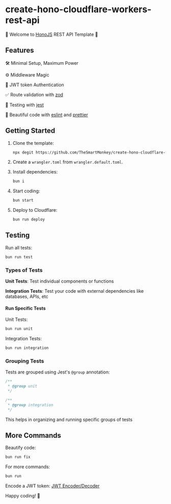 # create-hono-cloudflare-workers-rest-api

🚀 Welcome to [HonoJS](https://hono.dev/) REST API Template 🚀

## Features

🛠️ Minimal Setup, Maximum Power

⚙️ Middleware Magic

🔐 JWT token Authentication

✅ Route validation with [zod](https://zod.dev/)

🧪 Testing with [jest](https://jestjs.io/fr/)

🦋 Beautiful code with [eslint](https://eslint.org/) and [prettier](https://prettier.io/)

## Getting Started

1. Clone the template:

   ```sh
   npx degit https://github.com/TheSmartMonkey/create-hono-cloudflare-workers-rest-api backend
   ```

2. Create a `wrangler.toml` from `wrangler.default.toml`.

3. Install dependencies:

   ```sh
   bun i
   ```

4. Start coding:

   ```sh
   bun start
   ```

5. Deploy to Cloudflare:

   ```sh
   bun run deploy
   ```

## Testing

Run all tests:

```sh
bun run test
```

### Types of Tests

**Unit Tests**: Test individual components or functions

**Integration Tests**: Test your code with external dependencies like databases, APIs, etc

#### Run Specific Tests

Unit Tests:

```sh
bun run unit
```

Integration Tests:

```sh
bun run integration
```

### Grouping Tests

Tests are grouped using Jest's `@group` annotation:

```js
/**
 * @group unit
 */
```

```js
/**
 * @group integration
 */
```

This helps in organizing and running specific groups of tests

## More Commands

Beautify code:

```sh
bun run fix
```

For more commands:

```sh
bun run
```

Encode a JWT token: [JWT Encoder/Decoder](https://10015.io/tools/jwt-encoder-decoder)

Happy coding! 🎉
